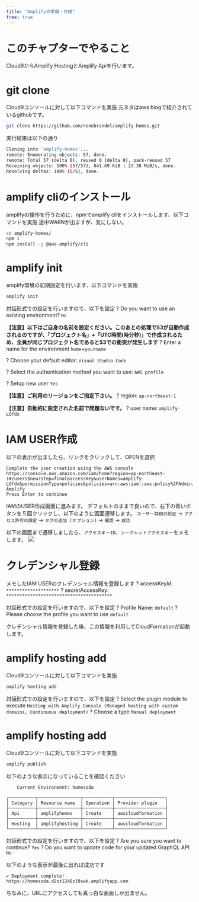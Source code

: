 ```yaml
---
title: "Amplifyの準備・作成"
free: true
---
```

# このチャプターでやること

Cloud9からAmplify HostingとAmplify Apiを行います。

# git clone

Cloud9コンソールに対して以下コマンドを実施
元ネタはaws blogで紹介されているgithubです。

``` sh
git clone https://github.com/renebrandel/amplify-homes.git
```

実行結果は以下の通り

``` sh
Cloning into 'amplify-homes'...
remote: Enumerating objects: 57, done.
remote: Total 57 (delta 0), reused 0 (delta 0), pack-reused 57
Receiving objects: 100% (57/57), 841.69 KiB | 23.38 MiB/s, done.
Resolving deltas: 100% (5/5), done.
```

# amplify cliのインストール

amplifyの操作を行うために、npmでamplify cliをインストールします、以下コマンドを実施
途中WARNが出ますが、気にしない。

``` sh
cd amplify-homes/
npm i
npm install -g @aws-amplify/cli
```

# amplify init

amplify環境の初期設定を行います、以下コマンドを実施

``` sh
amplify init
```

対話形式での設定を行いますので、以下を設定
? Do you want to use an existing environment? `No`

**【注意】以下はご自身の名前を設定ください。このあとの処理でS3が自動作成されるのですが、「プロジェクト名」+「UTC時間(時分秒)」で作成されるため、全員が同じプロジェクト名であるとS3での衝突が発生します**
? Enter a name for the environment `home`+`yourname`

? Choose your default editor: `Visual Studio Code`

? Select the authentication method you want to use: `AWS profile`

? Setup new user `Yes`

**【注意】ご利用のリージョンをご指定下さい。**
? region:  `ap-northeast-1`

**【注意】自動的に設定された名前で問題ないです。**
? user name:  `amplify-LOfdx`

# IAM USER作成

以下の表示が出ましたら、リンクをクリックして、OPENを選択

```
Complete the user creation using the AWS console
https://console.aws.amazon.com/iam/home?region=ap-northeast-1#/users$new?step=final&accessKey&userNames=amplify-LOfdx&permissionType=policies&policies=arn:aws:iam::aws:policy%2FAdministratorAccess-Amplify
Press Enter to continue
```

IAMのUSER作成画面に進みます。
デフォルトのままで良いので、右下の青いボタンを５回クリックし、以下のように画面遷移します。
`ユーザー詳細の設定` -> `アクセス許可の設定` -> `タグの追加 (オプション)` -> `確認` -> `成功`

以下の画面まで遷移しましたら、`アクセスキーID`、`シークレットアクセスキー`をメモします。
![](https://storage.googleapis.com/zenn-user-upload/ec91b74357c9-20220226.png)

# クレデンシャル登録

メモしたIAM USERのクレデンシャル情報を登録します
? accessKeyId:  `********************`
? secretAccessKey:  `****************************************`

対話形式での設定を行いますので、以下を設定
? Profile Name: `default`
? Please choose the profile you want to use `default`

クレデンシャル情報を登録した後、この情報を利用してCloudFormationが起動します。

# amplify hosting add

Cloud9コンソールに対して以下コマンドを実施

``` sh
amplify hosting add
```

対話形式での設定を行いますので、以下を設定
? Select the plugin module to execute `Hosting with Amplify Console (Managed hosting with custom domains, Continuous deployment)`
? Choose a type `Manual deployment`


# amplify hosting add

Cloud9コンソールに対して以下コマンドを実施

``` sh
amplify publish
```

以下のような表示になっていることを確認ください

```
    Current Environment: homesoda
    
┌──────────┬────────────────┬───────────┬───────────────────┐
│ Category │ Resource name  │ Operation │ Provider plugin   │
├──────────┼────────────────┼───────────┼───────────────────┤
│ Api      │ amplifyhomes   │ Create    │ awscloudformation │
├──────────┼────────────────┼───────────┼───────────────────┤
│ Hosting  │ amplifyhosting │ Create    │ awscloudformation │
└──────────┴────────────────┴───────────┴───────────────────┘
```

対話形式での設定を行いますので、以下を設定
? Are you sure you want to continue? `Yes`
? Do you want to update code for your updated GraphQL API `No`

以下のような表示が最後に出れば成功です
```
✔ Deployment complete!
https://homesoda.d2st1248z19swk.amplifyapp.com
```

ちなみに、URLにアクセスしても真っ白な画面しか出ません。